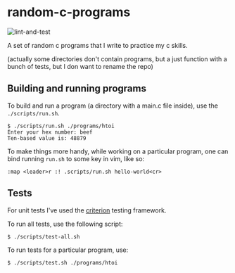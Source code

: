 # random-c-programs

![lint-and-test](https://github.com/slaviqueue/random-c-programs/actions/workflows/lint-and-test.yaml/badge.svg)

A set of random c programs that I write to practice my c skills.

(actually some directories don't contain programs, but a just function with a
bunch of tests, but I don want to rename the repo)


## Building and running programs

To build and run a program (a directory with a main.c file inside), use the
`./scripts/run.sh`.

```
$ ./scripts/run.sh ./programs/htoi
Enter your hex number: beef
Ten-based value is: 48879
```

To make things more handy, while working on a particular program, one can bind
running `run.sh` to some key in vim, like so:

```
:map <leader>r :! .scripts/run.sh hello-world<cr>
```

## Tests

For unit tests I've used the
[criterion](https://github.com/Snaipe/Criterion/tree/bleeding) testing
framework.

To run all tests, use the following script:
```
$ ./scripts/test-all.sh
```

To run tests for a particular program, use:
```
$ ./scripts/test.sh ./programs/htoi
```
